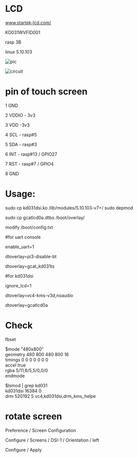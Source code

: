 # LCD
www.startek-lcd.com/

KD031WVFID001

rasp 3B

linux 5.10.103

![pic](https://github.com/greatcattw/rpi_dsi_driver_KD031WVFID001/blob/main/pic/demo2.jpg)

![circuit](https://github.com/greatcattw/rpi_dsi_driver_KD031WVFID001/blob/main/circuit/kd031_circuit_2.png)


# pin of touch screen

1 GND

2 VDDIO - 3v3

3 VDD -3v3

4 SCL - rasp#5

5 SDA - rasp#3

6 INT - rasp#13 / GPIO27

7 RST - rasp#7 / GPIO4

8 GND


# Usage:
sudo cp kd031dsi.ko /lib/modules/5.10.103-v7+/
sudo depmod

sudo cp gcatlcd0a.dtbo /boot/overlay/

modify /boot/config.txt

#for uart console

enable_uart=1

dtoverlay=pi3-disable-bt

dtoverlay=gcat_kd031ts




#for kd031dsi

ignore_lcd=1

dtoverlay=vc4-kms-v3d,noaudio

dtoverlay=gcatlcd0a


# Check
fbset                                                         
                                                                                
$mode "480x800"                                                                  
    geometry 480 800 480 800 16                                                 
    timings 0 0 0 0 0 0 0                                                       
    accel true                                                                  
    rgba 5/11,6/5,5/0,0/0                                                       
endmode

$lsmod | grep kd031                                            
kd031dsi               16384  0                                                 
drm                   520192  5 vc4,kd031dsi,drm_kms_helpe

# rotate screen

Preference / Screen Configuration 

Configure / Screens / DSI-1 / Orientation / left

Configure / Apply
